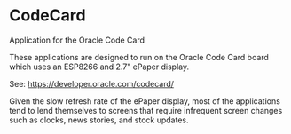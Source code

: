 # CodeCard
Application for the Oracle Code Card

These applications are designed to run on the Oracle Code Card board which uses an ESP8266 and 2.7" ePaper display.

See: https://developer.oracle.com/codecard/

Given the slow refresh rate of the ePaper display, most of the applications tend to lend themselves to screens that require infrequent screen changes such as clocks, news stories, and stock updates.
